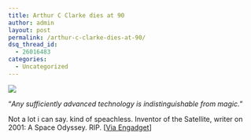 ```yaml
---
title: Arthur C Clarke dies at 90
author: admin
layout: post
permalink: /arthur-c-clarke-dies-at-90/
dsq_thread_id:
  - 26016483
categories:
  - Uncategorized
---
```

![][1]

&#8220;*Any sufficiently advanced technology is indistinguishable from magic.*&#8221; 

Not a lot i can say. kind of speachless. Inventor of the Satellite, writer on 2001: A Space Odyssey. RIP. [[Via Engadget][2]]

 [1]: http://images.lotas-smartman.net/image.ashx?id=31548b54-2ef6-49e5-b8ca-e795e331fb0a
 [2]: http://www.engadget.com/2008/03/18/arthur-c-clarke-inventor-of-satellite-visionary-in-technology/